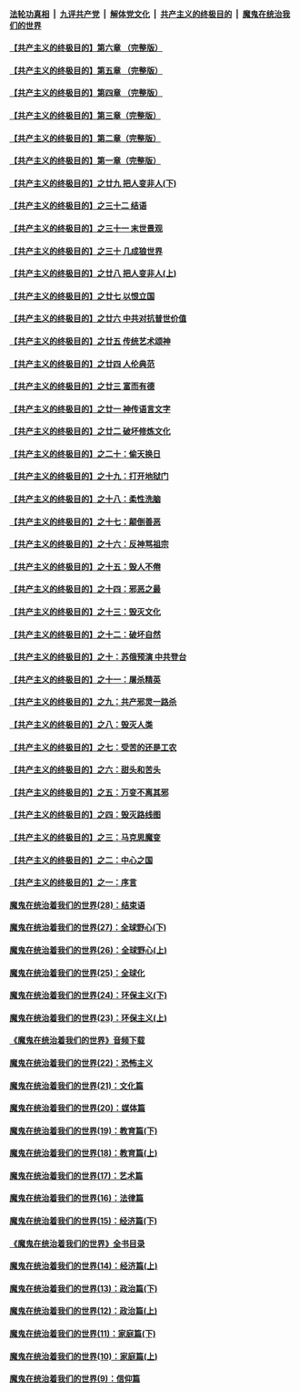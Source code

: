 ####  [法轮功真相](../../../../basic/blob/master/README.md?t=11222313) &nbsp;|&nbsp; [九评共产党](../../../../9ping.md/blob/master/README.md?t=11222313) &nbsp;|&nbsp; [解体党文化](../../../../jtdwh.md/blob/master/README.md?t=11222313)  &nbsp;|&nbsp; [共产主义的终极目的](../../../../gczydzjmd.md/blob/master/README.md?t=11222313) &nbsp;|&nbsp; [魔鬼在统治我们的世界](../../../../mgztzwmdsj.md/blob/master/README.md?t=11222313) 

#### [【共产主义的终极目的】第六章 （完整版）](../pages/nsc422/n11428913.md?t=11222313) 

#### [【共产主义的终极目的】第五章 （完整版）](../pages/nsc422/n11428912.md?t=11222313) 

#### [【共产主义的终极目的】第四章 （完整版）](../pages/nsc422/n11428907.md?t=11222313) 

#### [【共产主义的终极目的】第三章（完整版）](../pages/nsc422/n11428848.md?t=11222313) 

#### [【共产主义的终极目的】第二章（完整版）](../pages/nsc422/n11428831.md?t=11222313) 

#### [【共产主义的终极目的】第一章（完整版）](../pages/nsc422/n11417651.md?t=11222313) 

#### [【共产主义的终极目的】之廿九 把人变非人(下)](../pages/nsc422/n11344140.md?t=11222313) 

#### [【共产主义的终极目的】之三十二 结语](../pages/nsc422/n11360535.md?t=11222313) 

#### [【共产主义的终极目的】之三十一 末世景观](../pages/nsc422/n11351129.md?t=11222313) 

#### [【共产主义的终极目的】之三十 几成狼世界](../pages/nsc422/n11348280.md?t=11222313) 

#### [【共产主义的终极目的】之廿八 把人变非人(上)](../pages/nsc422/n11340492.md?t=11222313) 

#### [【共产主义的终极目的】之廿七 以恨立国](../pages/nsc422/n11336944.md?t=11222313) 

#### [【共产主义的终极目的】之廿六 中共对抗普世价值](../pages/nsc422/n11324785.md?t=11222313) 

#### [【共产主义的终极目的】之廿五 传统艺术颂神](../pages/nsc422/n11296396.md?t=11222313) 

#### [【共产主义的终极目的】之廿四 人伦典范](../pages/nsc422/n11296397.md?t=11222313) 

#### [【共产主义的终极目的】之廿三 富而有德](../pages/nsc422/n11283598.md?t=11222313) 

#### [【共产主义的终极目的】之廿一 神传语言文字](../pages/nsc422/n11263265.md?t=11222313) 

#### [【共产主义的终极目的】之廿二 破坏修炼文化](../pages/nsc422/n11245728.md?t=11222313) 

#### [【共产主义的终极目的】之二十：偷天换日](../pages/nsc422/n11238846.md?t=11222313) 

#### [【共产主义的终极目的】之十九：打开地狱门](../pages/nsc422/n11206376.md?t=11222313) 

#### [【共产主义的终极目的】之十八：柔性洗脑](../pages/nsc422/n11199994.md?t=11222313) 

#### [【共产主义的终极目的】之十七：颠倒善恶](../pages/nsc422/n11179782.md?t=11222313) 

#### [【共产主义的终极目的】之十六：反神骂祖宗](../pages/nsc422/n11166798.md?t=11222313) 

#### [【共产主义的终极目的】之十五：毁人不倦](../pages/nsc422/n11166792.md?t=11222313) 

#### [【共产主义的终极目的】之十四：邪恶之最](../pages/nsc422/n11150249.md?t=11222313) 

#### [【共产主义的终极目的】之十三：毁灭文化](../pages/nsc422/n11135227.md?t=11222313) 

#### [【共产主义的终极目的】之十二：破坏自然](../pages/nsc422/n11135214.md?t=11222313) 

#### [【共产主义的终极目的】之十：苏俄预演 中共登台](../pages/nsc422/n11118424.md?t=11222313) 

#### [【共产主义的终极目的】之十一：屠杀精英](../pages/nsc422/n11118442.md?t=11222313) 

#### [【共产主义的终极目的】之九：共产邪灵一路杀](../pages/nsc422/n11114139.md?t=11222313) 

#### [【共产主义的终极目的】之八：毁灭人类](../pages/nsc422/n11108503.md?t=11222313) 

#### [【共产主义的终极目的】之七：受苦的还是工农](../pages/nsc422/n11101809.md?t=11222313) 

#### [【共产主义的终极目的】之六：甜头和苦头](../pages/nsc422/n11096971.md?t=11222313) 

#### [【共产主义的终极目的】之五：万变不离其邪](../pages/nsc422/n11091285.md?t=11222313) 

#### [【共产主义的终极目的】之四：毁灭路线图](../pages/nsc422/n11086284.md?t=11222313) 

#### [【共产主义的终极目的】之三：马克思魔变](../pages/nsc422/n11061941.md?t=11222313) 

#### [【共产主义的终极目的】之二：中心之国](../pages/nsc422/n11047728.md?t=11222313) 

#### [【共产主义的终极目的】之一：序言](../pages/nsc422/n11086077.md?t=11222313) 

#### [魔鬼在统治着我们的世界(28)：结束语](../pages/nsc422/n10936246.md?t=11222313) 

#### [魔鬼在统治着我们的世界(27)：全球野心(下)](../pages/nsc422/n10928319.md?t=11222313) 

#### [魔鬼在统治着我们的世界(26)：全球野心(上)](../pages/nsc422/n10900318.md?t=11222313) 

#### [魔鬼在统治着我们的世界(25)：全球化](../pages/nsc422/n10788205.md?t=11222313) 

#### [魔鬼在统治着我们的世界(24)：环保主义(下)](../pages/nsc422/n10695307.md?t=11222313) 

#### [魔鬼在统治着我们的世界(23)：环保主义(上)](../pages/nsc422/n10688613.md?t=11222313) 

#### [《魔鬼在统治着我们的世界》音频下载](../pages/nsc422/n10635553.md?t=11222313) 

#### [魔鬼在统治着我们的世界(22)：恐怖主义](../pages/nsc422/n10614727.md?t=11222313) 

#### [魔鬼在统治着我们的世界(21)：文化篇](../pages/nsc422/n10597706.md?t=11222313) 

#### [魔鬼在统治着我们的世界(20)：媒体篇](../pages/nsc422/n10586579.md?t=11222313) 

#### [魔鬼在统治着我们的世界(19)：教育篇(下)](../pages/nsc422/n10564808.md?t=11222313) 

#### [魔鬼在统治着我们的世界(18)：教育篇(上)](../pages/nsc422/n10526970.md?t=11222313) 

#### [魔鬼在统治着我们的世界(17)：艺术篇](../pages/nsc422/n10499093.md?t=11222313) 

#### [魔鬼在统治着我们的世界(16)：法律篇](../pages/nsc422/n10485969.md?t=11222313) 

#### [魔鬼在统治着我们的世界(15)：经济篇(下)](../pages/nsc422/n10469975.md?t=11222313) 

#### [《魔鬼在统治着我们的世界》全书目录](../pages/nsc422/n10464261.md?t=11222313) 

#### [魔鬼在统治着我们的世界(14)：经济篇(上)](../pages/nsc422/n10457370.md?t=11222313) 

#### [魔鬼在统治着我们的世界(13)：政治篇(下)](../pages/nsc422/n10448270.md?t=11222313) 

#### [魔鬼在统治着我们的世界(12)：政治篇(上)](../pages/nsc422/n10444576.md?t=11222313) 

#### [魔鬼在统治着我们的世界(11)：家庭篇(下)](../pages/nsc422/n10440961.md?t=11222313) 

#### [魔鬼在统治着我们的世界(10)：家庭篇(上)](../pages/nsc422/n10435448.md?t=11222313) 

#### [魔鬼在统治着我们的世界(9)：信仰篇](../pages/nsc422/n10432159.md?t=11222313) 

